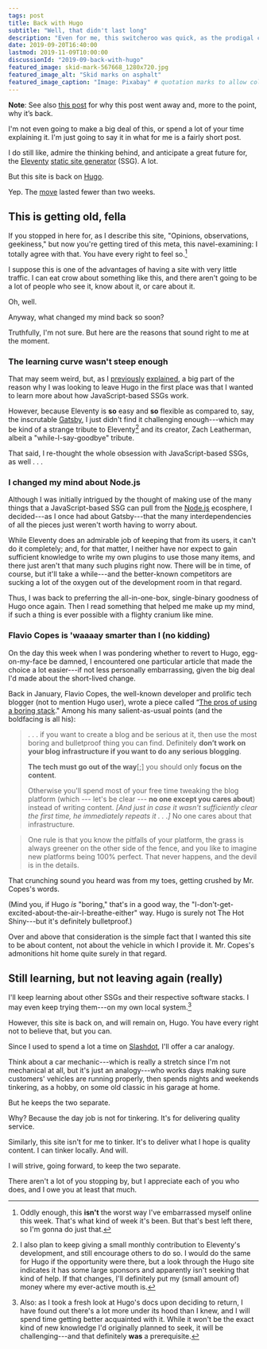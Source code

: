 ```yaml
---
tags: post
title: Back with Hugo
subtitle: "Well, that didn't last long"
description: "Even for me, this switcheroo was quick, as the prodigal comes crawling back to Hugo."
date: 2019-09-20T16:40:00
lastmod: 2019-11-09T10:00:00
discussionId: "2019-09-back-with-hugo"
featured_image: skid-mark-567668_1280x720.jpg
featured_image_alt: "Skid marks on asphalt"
featured_image_caption: "Image: Pixabay" # quotation marks to allow colon
---
```


<div className="yellowBox">
  <p><strong>Note</strong>: See also <a href="/posts/2019/10/otoh">this post</a> for why this post went away and, more to the point, why it&rsquo;s back.</p>
</div>

I'm not even going to make a big deal of this, or spend a lot of your time explaining it. I'm just going to say it in what for me is a fairly short post.

I do still like, admire the thinking behind, and anticipate a great future for, the [Eleventy](https://11ty.io) [static site generator](https://staticgen.com) (SSG). A lot.

But this site is back on [Hugo](https://gohugo.io).

Yep. The [move](/posts/2019/09/why-left-hugo-eleventy) lasted fewer than two weeks.

## This is getting old, fella

If you stopped in here for, as I describe this site, "Opinions, observations, geekiness," but now you're getting tired of this meta, this navel-examining: I totally agree with that. You have every right to feel so.[^week]

[^week]:Oddly enough, this **isn't** the worst way I've embarrassed myself online this week. That's what kind of week it's been. But that's best left there, so I'm gonna do just that.

I suppose this is one of the advantages of having a site with very little traffic. I can eat crow about something like this, and there aren't going to be a lot of people who see it, know about it, or care about it.

Oh, well.

Anyway, what changed my mind back so soon?

Truthfully, I'm not sure. But here are the reasons that sound right to me at the moment.

### The learning curve wasn't steep enough

That may seem weird, but, as I [previously](/posts/2019/07/why-staying-with-hugo) [explained](/posts/2019/09/why-left-hugo-eleventy), a big part of the reason why I was looking to leave Hugo in the first place was that I wanted to learn more about how JavaScript-based SSGs work.

However, because Eleventy is **so** easy and **so** flexible as compared to, say, the inscrutable [Gatsby](https://gatsbyjs.org), I just didn't find it challenging enough---which may be kind of a strange tribute to Eleventy[^contribute] and its creator, Zach Leatherman, albeit a "while-I-say-goodbye" tribute.

[^contribute]: I also plan to keep giving a small monthly contribution to Eleventy's development, and still encourage others to do so. I would do the same for Hugo if the opportunity were there, but a look through the Hugo site indicates it has some large sponsors and apparently isn't seeking that kind of help. If that changes, I'll definitely put my (small amount of) money where my ever-active mouth is.

That said, I re-thought the whole obsession with JavaScript-based SSGs, as well&nbsp;.&nbsp;.&nbsp;.

### I changed my mind about Node.js

Although I was initially intrigued by the thought of making use of the many things that a JavaScript-based SSG can pull from the [Node.js](https://nodejs.org) ecosphere, I decided---as I once had about Gatsby---that the many interdependencies of all the pieces just weren't worth having to worry about.

While Eleventy does an admirable job of keeping that from its users, it can't do it completely; and, for that matter, I neither have nor expect to gain sufficient knowledge to write my own plugins to use those many items, and there just aren't that many such plugins right now. There will be in time, of course, but it'll take a while---and the better-known competitors are sucking a lot of the oxygen out of the development room in that regard.

Thus, I was back to preferring the all-in-one-box, single-binary goodness of Hugo once again. Then I read something that helped me make up my mind, if such a thing is ever possible with a flighty cranium like mine.

### Flavio Copes is 'waaaay smarter than I (no&nbsp;kidding)

On the day this week when I was pondering whether to revert to Hugo, egg-on-my-face be damned, I encountered one particular article that made the choice a lot easier---if not less personally embarrassing, given the big deal I'd made about the short-lived change.

Back in January, Flavio Copes, the well-known developer and prolific tech blogger (not to mention Hugo user), wrote a piece called “[The pros of using a boring stack](https://flaviocopes.com/boring-stack/)." Among his many salient-as-usual points (and the boldfacing is all his):

> .&nbsp;.&nbsp;. if you want to create a blog and be serious at it, then use the most boring and bulletproof thing you can find. Definitely **don’t work on your blog infrastructure if you want to do any serious blogging**.
> 
> **The tech must go out of the way**[;] you should only **focus on the content**.
> 
> Otherwise you'll spend most of your free time tweaking the blog platform (which --- let's be clear --- **no one except you cares about**) instead of writing content. *[And just in case it wasn't sufficiently clear the first time, he immediately repeats it&nbsp;.&nbsp;.&nbsp;.]* No one cares about that infrastructure.

> One rule is that you know the pitfalls of your platform, the grass is always greener on the other side of the fence, and you like to imagine new platforms being 100% perfect. That never happens, and the devil is in the details.

That crunching sound you heard was from my toes, getting crushed by Mr. Copes's words.

(Mind you, if Hugo *is* "boring," that's in a good way, the "I-don't-get-excited-about-the-air-I-breathe-either" way. Hugo is surely not The Hot Shiny---but it's definitely bulletproof.)

Over and above that consideration is the simple fact that I wanted this site to be about content, not about the vehicle in which I provide it. Mr. Copes's admonitions hit home quite surely in that regard.

## Still learning, but not leaving again (really)

I'll keep learning about other SSGs and their respective software stacks. I may even keep trying them---on my own local system.[^learnHugo]

[^learnHugo]: Also: as I took a fresh look at Hugo's docs upon deciding to return, I have found out there's a lot more under its hood than I knew, and I will spend time getting better acquainted with it. While it won't be the exact kind of new knowledge I'd originally planned to seek, it will be challenging---and that definitely **was** a prerequisite.

However, this site is back on, and will remain on, Hugo. You have every right not to believe that, but you can.

Since I used to spend a lot a time on [Slashdot](https://slashdot.org), I'll offer a car analogy.

Think about a car mechanic---which is really a stretch since I'm not mechanical at all, but it's just an analogy---who works days making sure customers' vehicles are running properly, then spends nights and weekends tinkering, as a hobby, on some old classic in his garage at home.

But he keeps the two separate.

Why? Because the day job is not for tinkering. It's for delivering quality service.

Similarly, this site isn't for me to tinker. It's to deliver what I hope is quality content. I can tinker locally. And will.

I will strive, going forward, to keep the two separate.

There aren't a lot of you stopping by, but I appreciate each of you who does, and I owe you at least that much.